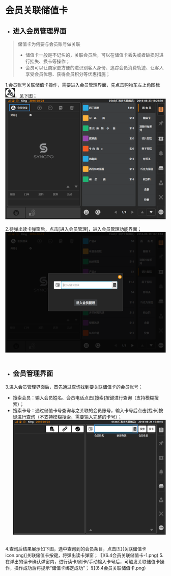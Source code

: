 # 会员关联储值卡    
* ## 进入会员管理界面    
> 储值卡为何要与会员账号做关联  
> * 储值卡一般是不记名的，关联会员后，可以在储值卡丢失或者破损时进行挂失、换卡等操作；
> * 会员可以让商家更方便的进识别客人身份、追踪会员消费轨迹、让客人享受会员优惠、获得会员积分等优惠措施；
  
1.会员账号关联储值卡操作，需要进入会员管理界面，先点击购物车左上角图标![](会员icon.png)，见下图；  
![](6.1会员登陆.png)  
<br />
2.待弹出读卡弹窗后，点击[进入会员管理]，进入会员管理功能界面；  
![](6.2扫码登陆.png)  
<br />  
* ## 会员管理界面
3.进入会员管理界面后，首先通过查询找到要关联储值卡的会员账号；  
* 搜索会员：输入会员姓名、会员电话点击[搜索]按键进行查询（支持模糊搜索）；  
* 搜索卡号：通过储值卡号查询与之关联的会员账号，输入卡号后点击[找卡]按键进行查询（不支持模糊搜索，需要输入完整的卡号）；
![](6.1会员登陆-6.png)  
<br />
4.查询后结果展示如下图，选中查询到的会员条目，点击[![](关联储值卡icon.png)]关联储值卡按键，将弹出读卡弹窗；  
![](6.4会员关联储值卡-1.png)   
5.在弹出的读卡确认弹窗内，进行读卡/刷卡/手动输入卡号后，可触发关联储值卡操作，操作成功后将提示“储值卡绑定成功”；
 ![](6.4会员关联储值卡.png)  
